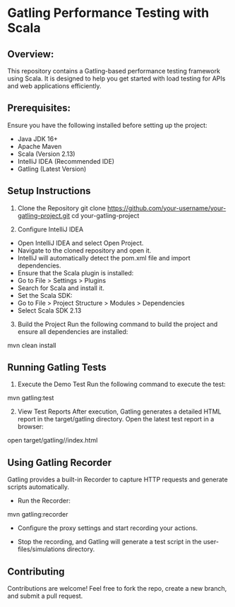 # Gatling Performance Testing with Scala

## Overview:
This repository contains a Gatling-based performance testing framework using Scala. It is designed to help you get started with load testing for APIs and web applications efficiently.

## Prerequisites:
Ensure you have the following installed before setting up the project:
* Java JDK 16+
* Apache Maven
* Scala (Version 2.13)
* IntelliJ IDEA (Recommended IDE)
* Gatling (Latest Version)

## Setup Instructions
1. Clone the Repository
git clone https://github.com/your-username/your-gatling-project.git
cd your-gatling-project

2. Configure IntelliJ IDEA
* Open IntelliJ IDEA and select Open Project.
* Navigate to the cloned repository and open it.
* IntelliJ will automatically detect the pom.xml file and import dependencies.
* Ensure that the Scala plugin is installed:
* Go to File > Settings > Plugins
* Search for Scala and install it.
* Set the Scala SDK:
* Go to File > Project Structure > Modules > Dependencies
* Select Scala SDK 2.13

3. Build the Project
Run the following command to build the project and ensure all dependencies are installed:

mvn clean install

## Running Gatling Tests

1. Execute the Demo Test
Run the following command to execute the test:

mvn gatling:test

2. View Test Reports
After execution, Gatling generates a detailed HTML report in the target/gatling directory. Open the latest test report in a browser:

open target/gatling/<test-name>/index.html

## Using Gatling Recorder
Gatling provides a built-in Recorder to capture HTTP requests and generate scripts automatically.
* Run the Recorder:

mvn gatling:recorder

* Configure the proxy settings and start recording your actions.

* Stop the recording, and Gatling will generate a test script in the user-files/simulations directory.

## Contributing

Contributions are welcome! Feel free to fork the repo, create a new branch, and submit a pull request.

